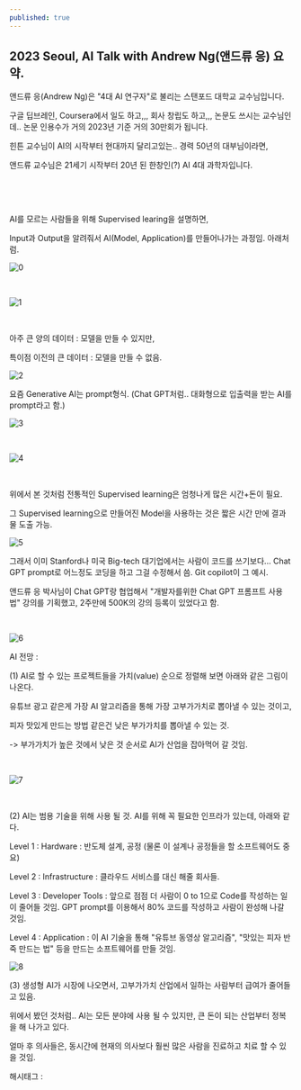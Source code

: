 ```yaml
---
published: true
---
```

## 2023 Seoul, AI Talk with Andrew Ng(앤드류 응) 요약.

앤드류 응(Andrew Ng)은 "4대 AI 연구자"로 불리는 스탠포드 대학교 교수님입니다.

구글 딥브레인, Coursera에서 일도 하고,,, 회사 창립도 하고,,, 논문도 쓰시는 교수님인데.. 논문 인용수가 거의 2023년 기준 거의 30만회가 됩니다.

힌튼 교수님이 AI의 시작부터 현대까지 달리고있는.. 경력 50년의 대부님이라면,

앤드류 교수님은 21세기 시작부터 20년 된 한창인(?) AI 4대 과학자입니다.

​

​

AI를 모르는 사람들을 위해 Supervised learing을 설명하면,

Input과 Output을 알려줘서 AI(Model, Application)를 만들어나가는 과정임. 아래처럼.

![0](/asset/img/223162737133/0.png)

​

![1](/asset/img/223162737133/1.png)

​

아주 큰 양의 데이터 : 모델을 만들 수 있지만,

특이점 이전의 큰 데이터 : 모델을 만들 수 없음.

![2](/asset/img/223162737133/2.png)

요즘 Generative AI는 prompt형식. (Chat GPT처럼.. 대화형으로 입출력을 받는 AI를 prompt라고 함.)

![3](/asset/img/223162737133/3.png)

​

![4](/asset/img/223162737133/4.png)

​

위에서 본 것처럼 전통적인 Supervised learning은 엄청나게 많은 시간+돈이 필요.

그 Supervised learning으로 만들어진 Model을 사용하는 것은 짧은 시간 만에 결과물 도출 가능.

![5](/asset/img/223162737133/5.png)

그래서 이미 Stanford나 미국 Big-tech 대기업에서는 사람이 코드를 쓰기보다... Chat GPT prompt로 어느정도 코딩을 하고 그걸 수정해서 씀. Git copilot이 그 예시.

앤드류 응 박사님이 Chat GPT랑 협업해서 "개발자를위한 Chat GPT 프롬프트 사용법" 강의를 기획했고, 2주만에 500K의 강의 등록이 있었다고 함.

​

![6](/asset/img/223162737133/6.png)

AI 전망 :

(1) AI로 할 수 있는 프로젝트들을 가치(value) 순으로 정렬해 보면 아래와 같은 그림이 나온다.

유튜브 광고 같은게 가장 AI 알고리즘을 통해 가장 고부가가치로 뽑아낼 수 있는 것이고,

피자 맛있게 만드는 방법 같은건 낮은 부가가치를 뽑아낼 수 있는 것.

-> 부가가치가 높은 것에서 낮은 것 순서로 AI가 산업을 잡아먹어 갈 것임.

​

![7](/asset/img/223162737133/7.png)

​

(2) AI는 범용 기술을 위해 사용 될 것. AI를 위해 꼭 필요한 인프라가 있는데, 아래와 같다.

Level 1 : Hardware : 반도체 설계, 공정 (물론 이 설계나 공정들을 할 소프트웨어도 중요)

Level 2 : Infrastructure : 클라우드 서비스를 대신 해줄 회사들.

Level 3 : Developer Tools : 앞으로 점점 더 사람이 0 to 1으로 Code를 작성하는 일이 줄어들 것임. GPT prompt를 이용해서 80% 코드를 작성하고 사람이 완성해 나갈 것임.

Level 4 : Application : 이 AI 기술을 통해 "유튜브 동영상 알고리즘", "맛있는 피자 반죽 만드는 법" 등을 만드는 소프트웨어를 만들 것임.

![8](/asset/img/223162737133/8.png)

(3) 생성형 AI가 시장에 나오면서, 고부가가치 산업에서 일하는 사람부터 급여가 줄어들고 있음.

위에서 봤던 것처럼.. AI는 모든 분야에 사용 될 수 있지만, 큰 돈이 되는 산업부터 정복을 해 나가고 있다.

얼마 후 의사들은, 동시간에 현재의 의사보다 훨씬 많은 사람을 진료하고 치료 할 수 있을 것임.

 해시태그 : 